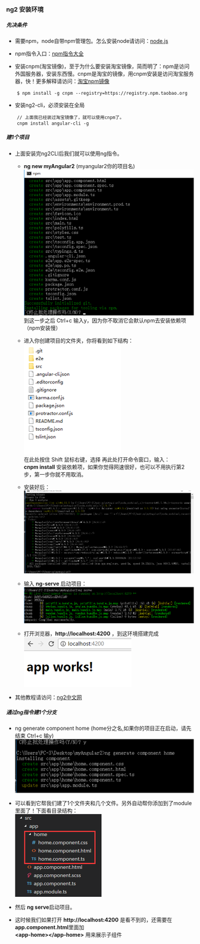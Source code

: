 ### ng2 安装环境

##### 先决条件

* 需要npm，node自带npm管理包。怎么安装node请访问：[node.js](http://nodejs.cn/)

* npm指令入口：[npm指令大全](http://www.cnblogs.com/PeunZhang/p/5553574.html)

* 安装cnpm(淘宝镜像)，至于为什么要安装淘宝镜像，简而明了：npm是访问外国服务器，安装东西慢。cnpm是淘宝的镜像，用cnpm安装是访问淘宝服务器，快！更多解释请访问：[淘宝npm镜像](https://npm.taobao.org/)

```
    $ npm install -g cnpm --registry=https://registry.npm.taobao.org
```

* 安装ng2-cli，必须安装在全局

```
    // 上面我已经装过淘宝镜像了，就可以使用cnpm了。
    cnpm install angular-cli -g
```


##### 建1个项目

* 上面安装完ng2CLI后我们就可以使用ng指令。

    - **ng new myAngular2**   (myangular2你的项目名)  
    ![01](../imgs/ng2CLI/01.png)  
    到这一步之后 Ctrl+c 输入y，因为你不取消它会默认npm去安装依赖项 （npm安装慢）

    - 进入你创建项目的文件夹，你将看到如下结构：  
    ![02](../imgs/ng2CLI/02.png)   
    在此处按住 Shift 鼠标右键，选择 再此处打开命令窗口，输入：  
    **cnpm install** 安装依赖项，如果你觉得网速很好，也可以不用执行第2步，第一步你就不用取消。

    - 安装好后：
    ![03](../imgs/ng2CLI/03.png) 
    
    - 输入 **ng-serve** 启动项目：  
    ![04](../imgs/ng2CLI/04.png)  

    - 打开浏览器，**http:\/\/localhost:4200**  ，到这环境搭建完成
    ![05](../imgs/ng2CLI/05.png) 

* 其他教程请访问：[ng2中文网](https://www.angular.cn/)

##### 通过ng指令建1个分支

* ng generate component home  (home分之名,如果你的项目正在启动，请先结束 Ctrl+c 输y)  
    ![06](../imgs/ng2CLI/06.png) 

* 可以看到它帮我们建了1个文件夹和几个文件。另外自动帮你添加到了module里面了！下面看目录结构：   
    ![07](../imgs/ng2CLI/07.png)

* 然后 **ng serve**启动项目。

* 这时候我们如果打开 **http:\/\/localhost:4200** 是看不到的，还需要在**app.component.html**里面加   
**\<app-home\>\<\/app-home\>** 用来展示子组件



